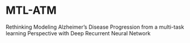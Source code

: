 # MTL-ATM
Rethinking Modeling Alzheimer’s Disease Progression   from a multi-task learning Perspective with Deep Recurrent Neural Network
